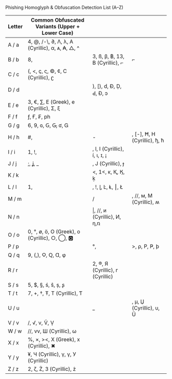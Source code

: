 Phishing Homoglyph & Obfuscation Detection List (A–Z)


| Letter | Common Obfuscated Variants (Upper + Lower Case)  |                                  |                               |
| ------ | ------------------------------------------------ | -------------------------------- | ----------------------------- |
| A / a  | 4, @, /-\\, ∂, Λ, λ, А (Cyrillic), α, ᴀ, ₳, △, ^ |                                  |                               |
| B / b  | 8,                                               | 3, ß, β, ฿, 13, В (Cyrillic), ⌐  | ⌐                             |
| C / c  | (, <, ç, ς, ©, ¢, С (Cyrillic), ʗ                |                                  |                               |
| D / d  |                                                  | ), \[), ԁ, Ð, Ḍ, Ԁ, Đ, ↄ         |                               |
| E / e  | 3, €, ∑, Ε (Greek), е (Cyrillic), Σ, ξ           |                                  |                               |
| F / f  | ƒ, Ғ, ₣, ph                                      |                                  |                               |
| G / g  | 6, 9, ɢ, Ԍ, G̵, ʛ, Ꮐ                             |                                  |                               |
| H / h  | #,                                               | -                                | , \[-], Ħ, Н (Cyrillic), ђ, ħ |
| I / i  | 1, !,                                            | , l, І (Cyrillic), í, ι, ɪ, ¡    |                               |
| J / j  | ;, ʝ, \_                                         | , Ј (Cyrillic), ɟ                |                               |
| K / k  |                                                  | <, 1<, κ, Қ, Ӄ, ķ                |                               |
| L / l  | 1,                                               | , !, ɭ, Ŀ, Ⱡ, ⎮, Ł               |                               |
| M / m  |                                                  | /                                | , //, ᴍ, М (Cyrillic), ʍ      |
| N / n  |                                                  | \|, //, и (Cyrillic), И, η,ռ     |                               |
| O / o  | 0, °, ø, ö, Ο (Greek), о (Cyrillic), ○, ◯, 🅾    |                                  |                               |
| P / p  |                                                  | °,                               | >, ρ, Ρ, Ҏ, þ                 |
| Q / q  | 9, (,), Ϙ, Ԛ, Ɑ, φ                               |                                  |                               |
| R / r  |                                                  | 2, ®, Я (Cyrillic), г (Cyrillic) |                               |
| S / s  | 5, \$, §, ś, ŝ, ș, ʂ                             |                                  |                               |
| T / t  | 7, +, †, Ŧ, Т (Cyrillic), Ƭ                      |                                  |                               |
| U / u  |                                                  | \_                               | , µ, Џ (Cyrillic), υ, Ü       |
| V / v  | /, √, ν, Ṽ, Ṿ                                    |                                  |                               |
| W / w  | //, vv, Ш (Cyrillic), ω                          |                                  |                               |
| X / x  | %, ×, ><, Χ (Greek), х (Cyrillic), ✖             |                                  |                               |
| Y / y  | ¥, Ч (Cyrillic), ү, γ, У (Cyrillic)              |                                  |                               |
| Z / z  | 2, ζ, Ż, З (Cyrillic), ż                        |                                  |                               |

